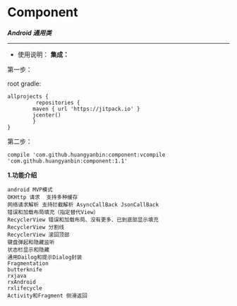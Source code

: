 Component
=========
***Android 通用类***
- - -
- 使用说明：
**集成：**

第一步：

root gradle:

	allprojects {
    	     repositories {
        	maven { url 'https://jitpack.io' }
        	jcenter()
    	    }
	}

第二步：

	compile 'com.github.huangyanbin:component:vcompile 'com.github.huangyanbin:component:1.1'


**1.功能介绍**

    android MVP模式
    OKHttp 请求  支持多种缓存
    网络请求解析 支持拦截解析 AsyncCallBack JsonCallBack
    错误和加载布局填充（指定替代View）
    RecyclerView 错误和加载布局、没有更多、已到底部显示填充
    RecyclerView 分割线
    RecyclerView 滚回顶部
    键盘弹起和隐藏监听
    状态栏显示和隐藏
    通用Dailog和提示Dialog封装
    Fragmentation
    butterknife
    rxjava
    rxAndroid
    rxlifecycle
    Activity和Fragment 侧滑返回






